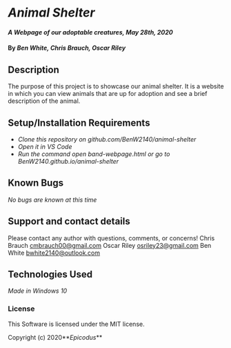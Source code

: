 # _Animal Shelter_

#### _A Webpage of our adoptable creatures, May 28th, 2020_

#### By _**Ben White, Chris Brauch, Oscar Riley**_

## Description

The purpose of this project is to showcase our animal shelter. It is a website in which you can view animals that are up for adoption and see a brief description of the animal.

## Setup/Installation Requirements

* _Clone this repository on github.com/BenW2140/animal-shelter_
* _Open it in VS Code_
* _Run the command open band-webpage.html or go to BenW2140.github.io/animal-shelter_

## Known Bugs

_No bugs are known at this time_

## Support and contact details

Please contact any author with questions, comments, or concerns!
Chris Brauch <cmbrauch00@gmail.com>
Oscar Riley <osriley23@gmail.com>
Ben White <bwhite2140@outlook.com>

## Technologies Used

_Made in Windows 10_

### License

This Software is licensed under the MIT license.

Copyright (c) 2020**_Epicodus_**
